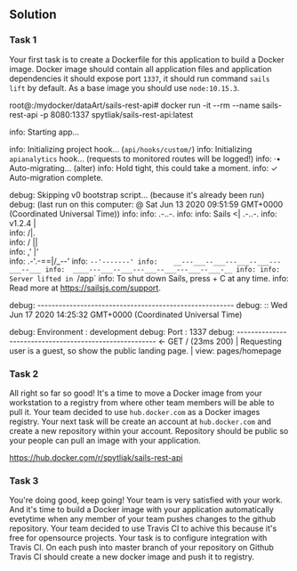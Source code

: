 ## Solution 

### Task 1

Your first task is to create a Dockerfile for this application to build a Docker image. Docker image should contain all application files and application dependencies it should expose port `1337`, it should run command `sails lift` by default. As a base image you should use `node:10.15.3`.

root@:/mydocker/dataArt/sails-rest-api# docker run -it --rm --name sails-rest-api -p 8080:1337 spytliak/sails-rest-api:latest

 info: Starting app...

 info: Initializing project hook... (`api/hooks/custom/`)
 info: Initializing `apianalytics` hook...  (requests to monitored routes will be logged!)
 info: ·• Auto-migrating...  (alter)
 info:    Hold tight, this could take a moment.
 info:  ✓ Auto-migration complete.

debug: Skipping v0 bootstrap script...  (because it's already been run)
debug: (last run on this computer: @ Sat Jun 13 2020 09:51:59 GMT+0000 (Coordinated Universal Time))
 info:
 info:                .-..-.
 info:
 info:    Sails              <|    .-..-.
 info:    v1.2.4              |\
 info:                       /|.\
 info:                      / || \
 info:                    ,'  |'  \
 info:                 .-'.-==|/_--'
 info:                 `--'-------'
 info:    __---___--___---___--___---___--___
 info:  ____---___--___---___--___---___--___-__
 info:
 info: Server lifted in `/app`
 info: To shut down Sails, press <CTRL> + C at any time.
 info: Read more at https://sailsjs.com/support.

debug: -------------------------------------------------------
debug: :: Wed Jun 17 2020 14:25:32 GMT+0000 (Coordinated Universal Time)

debug: Environment : development
debug: Port        : 1337
debug: -------------------------------------------------------
<- GET /                                      (23ms 200)
 |  Requesting user is a guest, so show the public landing page.
 |  view: pages/homepage



### Task 2

All right so far so good! It's a time to move a Docker image from your workstation to a registry from where other team members will be able to pull it. Your team decided to use `hub.docker.com` as a Docker images registry. Your next task will be create an account at `hub.docker.com` and create a new repository within your account. Repository should be public so your people can pull an image with your application.


https://hub.docker.com/r/spytliak/sails-rest-api


### Task 3

You're doing good, keep going!
Your team is very satisfied with your work. And it's time to build a Docker image with your application automatically evetytime when any member of your team pushes changes to the github repository. Your team decided to use Travis CI to achive this because it's free for opensource projects.
Your task is to configure integration with Travis CI. On each push into master branch of your repository on Github Travis CI should create a new docker image and push it to registry.


